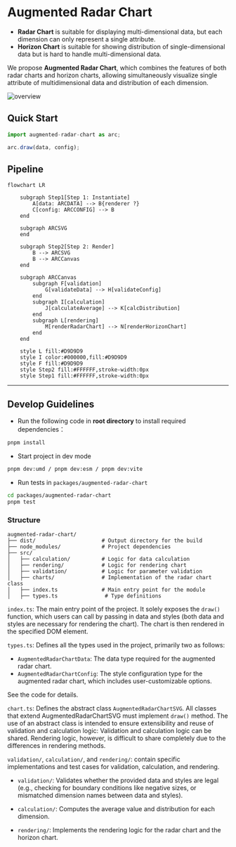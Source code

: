 # Augmented Radar Chart

- **Radar Chart** is suitable for displaying multi-dimensional data, but each dimension can only represent a single attribute.
- **Horizon Chart** is suitable for showing distribution of single-dimensional data but is hard to handle multi-dimensional data.


We propose **Augmented Radar Chart**, which combines the features of both radar charts and horizon charts, allowing simultaneously visualize single attribute of multidimensional data and distribution of each dimension.

![overview](https://github.com/user-attachments/assets/344ecd79-3ec8-4af5-a013-f19fa270fd33)

## Quick Start

```typescript
import augmented-radar-chart as arc;

arc.draw(data, config);
```
## Pipeline

```mermaid
flowchart LR

    subgraph Step1[Step 1: Instantiate]
        A[data: ARCDATA] --> B{renderer ?}
        C[config: ARCCONFIG] --> B
    end

    subgraph ARCSVG
    end

    subgraph Step2[Step 2: Render]
        B --> ARCSVG
        B --> ARCCanvas
    end

    subgraph ARCCanvas
        subgraph F[validation]
            G[validateData] --> H[validateConfig]
        end
        subgraph I[calculation]
            J[calculateAverage] --> K[calcDistribution]
        end
        subgraph L[rendering]
            M[renderRadarChart] --> N[renderHorizonChart]
        end
    end

    style L fill:#D9D9D9
    style I color:#000000,fill:#D9D9D9
    style F fill:#D9D9D9
    style Step2 fill:#FFFFFF,stroke-width:0px
    style Step1 fill:#FFFFFF,stroke-width:0px
```

---
## Develop Guidelines
- Run the following code in **root directory** to install required dependencies：
```bash
pnpm install
```
- Start project in dev mode
```bash
pnpm dev:umd / pnpm dev:esm / pnpm dev:vite
```
- Run tests in `packages/augmented-radar-chart`
```bash
cd packages/augmented-radar-chart
pnpm test
```

### Structure

```text
augmented-radar-chart/
├── dist/                     # Output directory for the build
├── node_modules/             # Project dependencies
├── src/
│   ├── calculation/          # Logic for data calculation
│   ├── rendering/            # Logic for rendering chart 
│   ├── validation/           # Logic for parameter validation
│   ├── charts/               # Implementation of the radar chart class
│   ├── index.ts              # Main entry point for the module
│   ├── types.ts               # Type definitions

```

`index.ts`: The main entry point of the project. It solely exposes the `draw()` function, which users can call by passing in data and styles (both data and styles are necessary for rendering the chart). The chart is then rendered in the specified DOM element.

`types.ts`: Defines all the types used in the project, primarily two as follows:
- `AugmentedRadarChartData`: The data type required for the augmented radar chart.
- `AugmentedRadarChartConfig`: The style configuration type for the augmented radar chart, which includes user-customizable options. 

See the code for details.

`chart.ts`: Defines the abstract class `AugmentedRadarChartSVG`. All classes that extend AugmentedRadarChartSVG must implement `draw()` method. The use of an abstract class is intended to ensure extensibility and reuse of validation and calculation logic:
Validation and calculation logic can be shared. Rendering logic, however, is difficult to share completely due to the differences in rendering methods.

`validation/`, `calculation/`, and `rendering/`: contain specific implementations and test cases for validation, calculation, and rendering.

- `validation/`: Validates whether the provided data and styles are legal (e.g., checking for boundary conditions like negative sizes, or mismatched dimension names between data and styles).

- `calculation/`: Computes the average value and distribution for each dimension.

- `rendering/`: Implements the rendering logic for the radar chart and the horizon chart.
